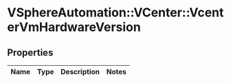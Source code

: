 # VSphereAutomation::VCenter::VcenterVmHardwareVersion

## Properties
Name | Type | Description | Notes
------------ | ------------- | ------------- | -------------



